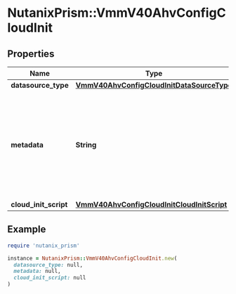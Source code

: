 # NutanixPrism::VmmV40AhvConfigCloudInit

## Properties

| Name | Type | Description | Notes |
| ---- | ---- | ----------- | ----- |
| **datasource_type** | [**VmmV40AhvConfigCloudInitDataSourceType**](VmmV40AhvConfigCloudInitDataSourceType.md) |  | [optional] |
| **metadata** | **String** | The contents of the meta_data configuration for cloud-init. This can be formatted as YAML or JSON. The value must be base64 encoded. | [optional] |
| **cloud_init_script** | [**VmmV40AhvConfigCloudInitCloudInitScript**](VmmV40AhvConfigCloudInitCloudInitScript.md) |  | [optional] |

## Example

```ruby
require 'nutanix_prism'

instance = NutanixPrism::VmmV40AhvConfigCloudInit.new(
  datasource_type: null,
  metadata: null,
  cloud_init_script: null
)
```

